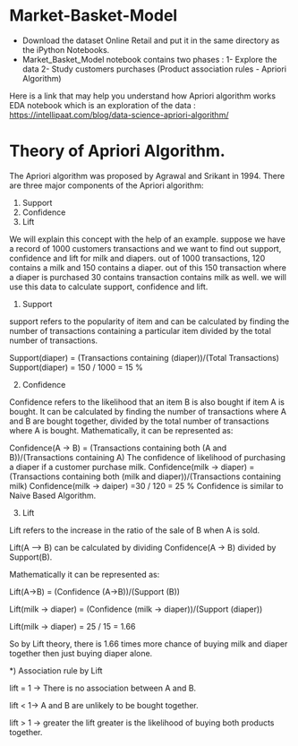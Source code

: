 # Market-Basket-Model

* Download the dataset Online Retail and put it in the same directory as the iPython Notebooks.
* Market_Basket_Model notebook contains two phases : 
1- Explore the data 
2- Study customers purchases (Product association rules - Apriori Algorithm)

Here is a link that may help you understand how Apriori algorithm works 
EDA notebook which is an exploration of the data : https://intellipaat.com/blog/data-science-apriori-algorithm/

# Theory of Apriori Algorithm.
The Apriori algorithm was proposed by Agrawal and Srikant in 1994.
There are three major components of the Apriori algorithm:
1) Support
2) Confidence
3) Lift

We will explain this concept with the help of an example.
suppose we have a record of 1000 customers transactions and we want to find out support, confidence and lift for milk and diapers. out of 1000 transactions, 120 contains a milk and 150 contains a diaper. out of this 150 transaction where a diaper is purchased 30 contains transaction contains milk as well. we will use this data to calculate support, confidence and lift.

1) Support

support refers to the popularity of item and can be calculated by finding the number of transactions containing a particular item divided by the total number of transactions.

Support(diaper) = (Transactions containing (diaper))/(Total Transactions)
Support(diaper) = 150 / 1000 = 15 %

2) Confidence

Confidence refers to the likelihood that an item B is also bought if item A is bought. It can be calculated by finding the number of transactions where A and B are bought together, divided by the total number of transactions where A is bought. Mathematically, it can be represented as:

Confidence(A → B) = (Transactions containing both (A and B))/(Transactions containing A)
The confidence of likelihood of purchasing a diaper if a customer purchase milk.
Confidence(milk → diaper) = (Transactions containing both (milk and diaper))/(Transactions containing milk)
Confidence(milk → daiper) =30 / 120 = 25 %
Confidence is similar to Naive Based Algorithm.

3) Lift

Lift refers to the increase in the ratio of the sale of B when A is sold.

Lift(A –> B) can be calculated by dividing Confidence(A -> B) divided by Support(B).

Mathematically it can be represented as:

Lift(A→B) = (Confidence (A→B))/(Support (B))

Lift(milk → diaper) = (Confidence (milk → diaper))/(Support (diaper))

Lift(milk → diaper) = 25 / 15 = 1.66

So by Lift theory, there is 1.66 times more chance of buying milk and diaper together then just buying diaper alone.


*) Association rule by Lift


lift = 1 → There is no association between A and B.

lift < 1→ A and B are unlikely to be bought together.

lift > 1 → greater the lift greater is the likelihood of buying both products together.
